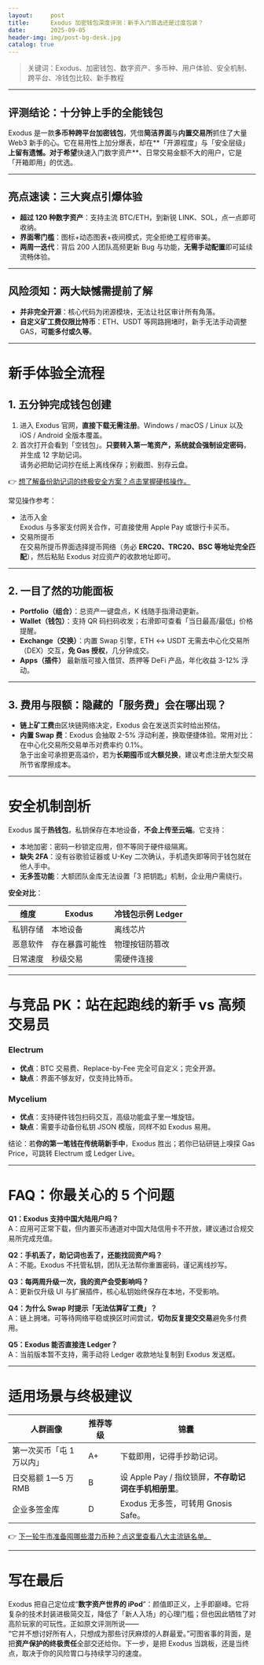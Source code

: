 ```yaml
---
layout:     post
title:      Exodus 加密钱包深度评测：新手入门首选还是过度包装？
date:       2025-09-05
header-img: img/post-bg-desk.jpg
catalog: true
---
```


> 关键词：Exodus、加密钱包、数字资产、多币种、用户体验、安全机制、跨平台、冷钱包比较、新手教程

---

## 评测结论：十分钟上手的全能钱包

Exodus 是一款**多币种跨平台加密钱包**，凭借**简洁界面**与**内置交易所**抓住了大量 Web3 新手的心。它在易用性上加分爆表，却在**「开源程度」与「安全层级」**上留有遗憾。对于希望**快速入门数字资产**、日常交易金额不大的用户，它是「开箱即用」的优选。

---

## 亮点速读：三大爽点引爆体验

- **超过 120 种数字资产**：支持主流 BTC/ETH，到新锐 LINK、SOL，点一点即可收纳。
- **界面零门槛**：图标+动态图表+夜间模式，完全拒绝工程师审美。
- **两周一迭代**：背后 200 人团队高频更新 Bug 与功能，**无需手动配置**即可延续流畅体验。

---

## 风险须知：两大缺憾需提前了解

- **并非完全开源**：核心代码为闭源模块，无法让社区审计所有角落。
- **自定义矿工费仅限比特币**：ETH、USDT 等网路拥堵时，新手无法手动调整 GAS，**可能多付或久等**。

---

# 新手体验全流程

## 1. 五分钟完成钱包创建

1. 进入 Exodus 官网，**直接下载无需注册**。Windows / macOS / Linux 以及 iOS / Android 全版本覆盖。
2. 首次打开会看到「空钱包」。**只要转入第一笔资产，系统就会强制设定密码**，并生成 12 字助记词。  
   请务必把助记词抄在纸上离线保存；别截图、别存云盘。

👉 [想了解备份助记词的终极安全方案？点击掌握硬核操作。](https://okxdog.com/)

常见操作参考：

- 法币入金  
   Exodus 与多家支付网关合作，可直接使用 Apple Pay 或银行卡买币。  
- 交易所提币  
   在交易所提币界面选择提币网络（务必 **ERC20、TRC20、BSC 等地址完全匹配**），然后粘贴 Exodus 对应资产的收款地址即可。

---

## 2. 一目了然的功能面板

- **Portfolio（组合）**：总资产一键盘点，K 线随手指滑动更新。
- **Wallet（钱包）**：支持 QR 码扫码收发；右滑即可查看「当日最高/最低」价格提醒。
- **Exchange（交换）**：内置 Swap 引擎，ETH ↔ USDT 无需去中心化交易所（DEX）交互，**免 Gas 授权**，几分钟成交。
- **Apps（插件）** 最新版可接入借贷、质押等 DeFi 产品，年化收益 3-12% 浮动。

---

## 3. 费用与限额：隐藏的「服务费」会在哪出现？

- **链上矿工费**由区块链网络决定，Exodus 会在发送页实时给出预估。
- **内置 Swap 费**：Exodus 会抽取 2-5% 浮动利差，换取便捷体验。常用对比：在中心化交易所交易单币对费率约 0.1%。  
  急于出金可承担更高溢价，若为**长期囤币**或**大额兑换**，建议考虑注册大型交易所节省摩擦成本。

---

# 安全机制剖析

Exodus 属于**热钱包**，私钥保存在本地设备，**不会上传至云端**。它支持：

- 本地加密：密码一秒锁定应用，但不等同于硬件级隔离。
- **缺失 2FA**：没有谷歌验证器或 U-Key 二次确认，手机遗失即等同于钱包就在他人手中。
- **无多签功能**：大额团队金库无法设置「3 把钥匙」机制，企业用户需绕行。

**安全对比**：

| 维度       | Exodus        | 冷钱包示例 Ledger |
|------------|---------------|------------------|
| 私钥存储   | 本地设备      | 离线芯片         |
| 恶意软件   | 存在暴露可能性| 物理按钮防篡改   |
| 日常速度   | 秒级交易      | 需硬件连接       |

---

# 与竞品 PK：站在起跑线的新手 vs 高频交易员

### Electrum
- **优点**：BTC 交易费、Replace-by-Fee 完全可自定义；完全开源。  
- **缺点**：界面不够友好，仅支持比特币。

### Mycelium
- **优点**：支持硬件钱包扫码交互，高级功能盒子里一堆旋钮。  
- **缺点**：需要手动备份私钥 JSON 模版，同样不如 Exodus 易用。

结论：若**你的第一笔钱在传统萌新手中**，Exodus 胜出；若你已钻研链上嗅探 Gas Price，可跳转 Electrum 或 Ledger Live。

---

# FAQ：你最关心的 5 个问题

**Q1：Exodus 支持中国大陆用户吗？**  
A：应用可正常下载，但内置买币通道对中国大陆信用卡不开放，建议通过合规交易所完成充值。

**Q2：手机丢了，助记词也丢了，还能找回资产吗？**  
A：不能。Exodus 不托管私钥，团队无法帮你重置密码，谨记离线抄写。

**Q3：每两周升级一次，我的资产会受影响吗？**  
A：更新仅升级 UI 与扩展插件，核心私钥始终保存在本地，不受影响。

**Q4：为什么 Swap 时提示「无法估算矿工费」？**  
A：链上拥堵。可等待网络平稳或换区时间尝试，**切勿反复提交交易**避免多付费用。

**Q5：Exodus 能否直接连 Ledger？**  
A：当前版本暂不支持，需手动将 Ledger 收款地址复制到 Exodus 发送框。

---

# 适用场景与终极建议

| 人群画像           | 推荐等级 | 锦囊                                   |
|--------------------|----------|----------------------------------------|
| 第一次买币「屯 1 万以内」 | A+       | 下载即用，记得手抄助记词。             |
| 日交易额 1—5 万 RMB | B        | 设 Apple Pay / 指纹锁屏，**不存助记词在手机相册里**。 |
| 企业多签金库       | D        | Exodus 无多签，可转用 Gnosis Safe。         |

👉 [下一轮牛市准备囤哪些潜力币种？点这里查看八大主流链名单。](https://okxdog.com/)

---

# 写在最后

Exodus 把自己定位成“**数字资产世界的 iPod**”：颜值即正义，上手即巅峰。它将复杂的技术封装进极简交互，降低了「新人入场」的心理门槛；但也因此牺牲了对高阶玩家的可玩性。正如原文评测所说——  
“它并不想讨好所有人，只想成为那些讨厌麻烦的人群最爱。”可图省事的背面，是把**资产保护的终极责任**全部交还给你。下一步，是把 Exodus 当跳板，还是当终点，取决于你的风险胃口与持续学习的速度。